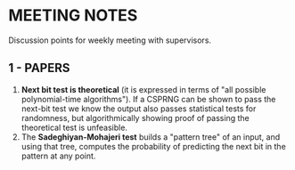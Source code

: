 # MEETING NOTES
Discussion points for weekly meeting with supervisors.


## 1 - PAPERS

1.  **Next bit test is theoretical** (it is expressed in terms of "all possible
    polynomial-time algorithms"). If a CSPRNG can be shown to pass the next-bit
    test we know the output also passes statistical tests for randomness, but
    algorithmically showing proof of passing the theoretical test is unfeasible.
2.  The **Sadeghiyan-Mohajeri test** builds a "pattern tree" of an input, and
    using that tree, computes the probability of predicting the next bit in the
    pattern at any point.
